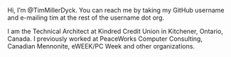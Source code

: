 Hi, I’m @TimMillerDyck. You can reach me by taking my GitHub username and e-mailing tim at the rest of the username dot org.

I am the Technical Architect at Kindred Credit Union in Kitchener, Ontario, Canada. I previously worked at PeaceWorks Computer Consulting, Canadian Mennonite, eWEEK/PC Week and other organizations.

<!---
TimMillerDyck/TimMillerDyck is a ✨ special ✨ repository because its `README.md` (this file) appears on your GitHub profile.
You can click the Preview link to take a look at your changes.
--->
